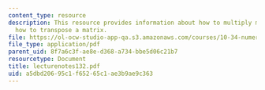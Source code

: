 ```yaml
---
content_type: resource
description: This resource provides information about how to multiply matrices, and
  how to transpose a matrix.
file: https://ol-ocw-studio-app-qa.s3.amazonaws.com/courses/10-34-numerical-methods-applied-to-chemical-engineering-fall-2005/a5dbd20695c1f65265c1ae3b9ae9c363_lecturenotes132.pdf
file_type: application/pdf
parent_uid: 8f7a6c3f-ae8e-d368-a734-bbe5d06c21b7
resourcetype: Document
title: lecturenotes132.pdf
uid: a5dbd206-95c1-f652-65c1-ae3b9ae9c363
---
```

